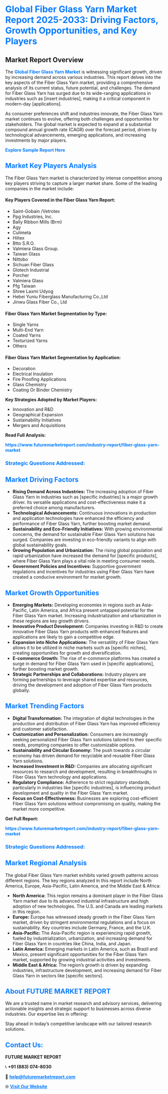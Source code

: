 <h1 style="color: #007BFF;">Global Fiber Glass Yarn Market Report 2025-2033: Driving Factors, Growth Opportunities, and Key Players</h1>

<section id="overview">
<h2>Market Report Overview</h2>
<p>The <a href="https://www.futuremarketreport.com/industry-report/fiber-glass-yarn-market" style="color: #007BFF; text-decoration: none;"><strong>Global Fiber Glass Yarn Market</strong></a> is witnessing significant growth, driven by increasing demand across various industries. This report delves into the key aspects of the Fiber Glass Yarn market, providing a comprehensive analysis of its current status, future potential, and challenges. The demand for Fiber Glass Yarn has surged due to its wide-ranging applications in industries such as [insert industries], making it a critical component in modern-day [applications].</p>
<p>As consumer preferences shift and industries innovate, the Fiber Glass Yarn market continues to evolve, offering both challenges and opportunities for stakeholders. The global market is expected to expand at a substantial compound annual growth rate (CAGR) over the forecast period, driven by technological advancements, emerging applications, and increasing investments by major players.</p>
</section>

<section id="overview">
<p><a href="https://www.futuremarketreport.com/request-sample/reportId=29487" style="color: #007BFF; text-decoration: none;"><strong>Explore Sample Report Here</strong></a></p>
</section>

<section id="key-players">
<h2 style="color: #007BFF;">Market Key Players Analysis</h2>
<p>The Fiber Glass Yarn market is characterized by intense competition among key players striving to capture a larger market share. Some of the leading companies in the market include:</p>
<h4>Key Players Covered in the Fiber Glass Yarn Report:</h4>
<ul><li>Saint-Gobain /Vetrotex</li><li>Ppg Industries, Inc.</li><li>Bally Ribbon Mills (Brm)</li><li>Agy</li><li>Culimeta</li><li>Hiltex</li><li>Btto S.R.O.</li><li>Valmiera Glass Group.</li><li>Taiwan Glass</li><li>Nittobo</li><li>Sichuan Fiber Glass</li><li>Glotech Industrial</li><li>Porcher</li><li>Valmiera Glass</li><li>Pfg Taiwan</li><li>Shree Laxmi Udyog</li><li>Hebei Yuniu Fiberglass Manufacturing Co.,Ltd</li><li>Jinwu Glass Fiber Co., Ltd</li></ul>
<h4>Fiber Glass Yarn Market Segmentation by Type:</h4>
<ul><li>Single Yarns</li><li>Multi-End Yarn</li><li>Coated Yarns</li><li>Texturized Yarns</li><li>Others</li></ul>

<h4>Fiber Glass Yarn Market Segmentation by Application:</h4>
<ul><li>Decoration</li><li>Electrical Insulation</li><li>Fire Proofing Applications</li><li>Glass Chemistry</li><li>Coating Or Binder Chemistry</li></ul>
<p><strong>Key Strategies Adopted by Market Players:</strong></p>
<ul>
<li>Innovation and R&D</li>
<li>Geographical Expansion</li>
<li>Sustainability Initiatives</li>
<li>Mergers and Acquisitions</li>
</ul>
</section>

<section>
<p><strong>Read Full Analysis: </strong></p><a href="https://www.futuremarketreport.com/industry-report/fiber-glass-yarn-market" style="color: #007BFF; text-decoration: none;"><strong>https://www.futuremarketreport.com/industry-report/fiber-glass-yarn-market</strong></a>
<h3 style="color: #007BFF;">Strategic Questions Addressed:</h3>
</section>

<section id="driving-factors">
<h2 style="color: #007BFF;">Market Driving Factors</h2>
<ul>
<li><strong>Rising Demand Across Industries:</strong> The increasing adoption of Fiber Glass Yarn in industries such as [specific industries] is a major growth driver. Its versatile applications and cost-effectiveness make it a preferred choice among manufacturers.</li>
<li><strong>Technological Advancements:</strong> Continuous innovations in production and application technologies have enhanced the efficiency and performance of Fiber Glass Yarn, further boosting market demand.</li>
<li><strong>Sustainability and Eco-Friendly Initiatives:</strong> With growing environmental concerns, the demand for sustainable Fiber Glass Yarn solutions has surged. Companies are investing in eco-friendly variants to align with global sustainability goals.</li>
<li><strong>Growing Population and Urbanization:</strong> The rising global population and rapid urbanization have increased the demand for [specific products], where Fiber Glass Yarn plays a vital role in meeting consumer needs.</li>
<li><strong>Government Policies and Incentives:</strong> Supportive government regulations and incentives for industries using Fiber Glass Yarn have created a conducive environment for market growth.</li>
</ul>
</section>

<section id="growth-opportunities">
<h2 style="color: #007BFF;">Market Growth Opportunities</h2>
<ul>
<li><strong>Emerging Markets:</strong> Developing economies in regions such as Asia-Pacific, Latin America, and Africa present untapped potential for the Fiber Glass Yarn market. Increasing industrialization and urbanization in these regions are key growth drivers.</li>
<li><strong>Innovative Product Development:</strong> Companies investing in R&D to create innovative Fiber Glass Yarn products with enhanced features and applications are likely to gain a competitive edge.</li>
<li><strong>Expansion into Niche Applications:</strong> The versatility of Fiber Glass Yarn allows it to be utilized in niche markets such as [specific niches], creating opportunities for growth and diversification.</li>
<li><strong>E-commerce Growth:</strong> The rise of e-commerce platforms has created a surge in demand for Fiber Glass Yarn used in [specific applications], further boosting market growth.</li>
<li><strong>Strategic Partnerships and Collaborations:</strong> Industry players are forming partnerships to leverage shared expertise and resources, driving the development and adoption of Fiber Glass Yarn products globally.</li>
</ul>
</section>

<section id="trending-factors">
<h2 style="color: #007BFF;">Market Trending Factors</h2>
<ul>
<li><strong>Digital Transformation:</strong> The integration of digital technologies in the production and distribution of Fiber Glass Yarn has improved efficiency and customer satisfaction.</li>
<li><strong>Customization and Personalization:</strong> Consumers are increasingly seeking personalized Fiber Glass Yarn solutions tailored to their specific needs, prompting companies to offer customizable options.</li>
<li><strong>Sustainability and Circular Economy:</strong> The push towards a circular economy has driven demand for recyclable and reusable Fiber Glass Yarn solutions.</li>
<li><strong>Increased Investment in R&D:</strong> Companies are allocating significant resources to research and development, resulting in breakthroughs in Fiber Glass Yarn technology and applications.</li>
<li><strong>Regulatory Compliance:</strong> Adherence to strict regulatory standards, particularly in industries like [specific industries], is influencing product development and quality in the Fiber Glass Yarn market.</li>
<li><strong>Focus on Cost-Effectiveness:</strong> Businesses are exploring cost-efficient Fiber Glass Yarn solutions without compromising on quality, making the market more competitive.</li>
</ul>
</section>

<section>
<p><strong>Get Full Report: </strong></p><a href="https://www.futuremarketreport.com/industry-report/fiber-glass-yarn-market" style="color: #007BFF; text-decoration: none;"><strong>https://www.futuremarketreport.com/industry-report/fiber-glass-yarn-market</strong></a>
<h3 style="color: #007BFF;">Strategic Questions Addressed:</h3>
</section>


<section id="regional-analysis">
<h2 style="color: #007BFF;">Market Regional Analysis</h2>
<p>The global Fiber Glass Yarn market exhibits varied growth patterns across different regions. The key regions analyzed in this report include North America, Europe, Asia-Pacific, Latin America, and the Middle East & Africa:</p>
<ul>
<li><strong>North America:</strong> This region remains a dominant player in the Fiber Glass Yarn market due to its advanced industrial infrastructure and high adoption of new technologies. The U.S. and Canada are leading markets in this region.</li>
<li><strong>Europe:</strong> Europe has witnessed steady growth in the Fiber Glass Yarn market, driven by stringent environmental regulations and a focus on sustainability. Key countries include Germany, France, and the U.K.</li>
<li><strong>Asia-Pacific:</strong> The Asia-Pacific region is experiencing rapid growth, fueled by industrialization, urbanization, and increasing demand for Fiber Glass Yarn in countries like China, India, and Japan.</li>
<li><strong>Latin America:</strong> Emerging markets in Latin America, such as Brazil and Mexico, present significant opportunities for the Fiber Glass Yarn market, supported by growing industrial activities and investments.</li>
<li><strong>Middle East & Africa:</strong> The region’s growth is driven by expanding industries, infrastructure development, and increasing demand for Fiber Glass Yarn in sectors like [specific sectors].</li>
</ul>
</section>

<footer>
<h2 style="color: #007BFF;">About FUTURE MARKET REPORT</h2>
<p>We are a trusted name in market research and advisory services, delivering actionable insights and strategic support to businesses across diverse industries. Our expertise lies in offering:</p>

<p>Stay ahead in today’s competitive landscape with our tailored research solutions.</p>

<h2 style="color: #007BFF;">Contact Us:</h2>
<p><strong>FUTURE MARKET REPORT</strong></p>
<p>📞 <strong>+91 (883) 074-8030</strong></p>
<p>📧 <strong><a href="mailto:help@futuremarketreport.com" style="color: #007BFF;">help@futuremarketreport.com</a></strong></p>
<p>🌐 <strong><a href="https://www.futuremarketreport.com/" style="color: #007BFF;">Visit Our Website</a></strong></p>
</footer>